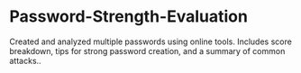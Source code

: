 # Password-Strength-Evaluation
Created and analyzed multiple passwords using online tools. Includes score breakdown, tips for strong password creation, and a summary of common attacks..
